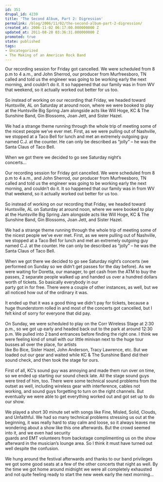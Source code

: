 ```yaml
---
id: 351
drupal_id: 4239
title: 'The Second Album, Part 2: Digression'
permalink: /blog/2006/11/02/the-second-album-part-2-digression/
created_at: 2006-11-02 06:17:00.000000000 Z
updated_at: 2011-08-20 03:36:31.000000000 Z
promoted: true
state: published
tags:
- Uncategorized
- The Making of an American Rock Band
---
```

Our recording session for Friday got cancelled. We were scheduled from 8 p.m to 4 a.m., and John Sherrod, our producer from Murfreesboro, TN called and told us the engineer was going to be working early the next morning, and couldn’t do it. It so happened that our family was in from WV that weekend, so it actually worked out better for us too.<br /><br />So instead of working on our recording that Friday, we headed toward Huntsville, AL on Saturday at around noon, where we were booked to play at the Huntsville Big Spring Jam alongside acts like Will Hoge, KC &amp; The Sunshine Band, Gin Blossoms, Joan Jett, and Sister Hazel.<br /><br />We had a strange theme running through the whole trip of meeting some of the nicest people we’ve ever met. First, as we were pulling out of Nashville, we stopped at a Taco Bell for lunch and met an extremely outgoing guy named C.J. at the counter. He can only be described as “jolly” – he was the Santa Claus of Taco Bell.<br /><br />When we got there we decided to go see Saturday night’s<br />concerts...<br /><br />Our recording session for Friday got cancelled. We were scheduled from 8 p.m to 4 a.m., and John Sherrod, our producer from Murfreesboro, TN called and told us the engineer was going to be working early the next morning, and couldn’t do it. It so happened that our family was in from WV that weekend, so it actually worked out better for us too.<br /><br />So instead of working on our recording that Friday, we headed toward Huntsville, AL on Saturday at around noon, where we were booked to play at the Huntsville Big Spring Jam alongside acts like Will Hoge, KC &amp; The Sunshine Band, Gin Blossoms, Joan Jett, and Sister Hazel.<br /><br />We had a strange theme running through the whole trip of meeting some of the nicest people we’ve ever met. First, as we were pulling out of Nashville, we stopped at a Taco Bell for lunch and met an extremely outgoing guy named C.J. at the counter. He can only be described as “jolly” – he was the Santa Claus of Taco Bell.<br /><br />When we got there we decided to go see Saturday night’s concerts (we performed on Sunday so we didn’t get passes for the day before). As we were waiting for Doretta, our manager, to get cash from the ATM to buy the passes, 2 separate people walked up and handed us over a hundred dollars worth of tickets. So basically everybody in our<br />party got in for free. There were a couple of other instances, as well, but we all noticed how out of the ordinary it was.<br /><br />It ended up that it was a good thing we didn’t pay for tickets, because a huge thunderstorm rolled in and most of the concerts got cancelled, but I felt kind of sorry for everyone that did pay.<br /><br />On Sunday, we were scheduled to play on the Corr Wireless Stage at 2:30 p.m., so we got up early and headed back out to the park at around 12:30 p.m. We pulled into 2 band entrances before finding the right one. I think we were feeling kind of small with our little minivan next to the huge tour busses all over the place, for artists<br />like Bo Bice, Sister Hazel, John Anderson, Tracy Lawrence, etc. But we loaded out our gear and waited while KC &amp; The Sunshine Band did their sound check, and then took the stage for ours.<br /><br />First of all, KC’s sound guy was annoying and made them run over on time, so we ended up starting our sound check late. All the stage sound guys were tired of him, too. There were some technical sound problems from the outset as well, including wireless gear with interference, cables not working, and sound guys forgetting to turn on the right channels. But eventually we were able to get everything worked out and got set up to do our show.<br /><br />We played a short 30 minute set with songs like Fine, Misled, Solid, Clouds, and Unfaithful. We had so many technical problems stressing us out at the beginning, it was really hard to stay calm and loose, so it always leaves me wondering about a show like this one afterwards. But the crowd seemed into it, and we even had security<br />guards and EMT volunteers from backstage complimenting us on the show afterward in the musician’s lounge area. So I think it must have turned out well despite the confusion.<br /><br />We hung around the festival afterwards and thanks to our band privileges we got some good seats at a few of the other concerts that night as well. By the time we got home around midnight we were all completely exhausted and not quite feeling ready to start the new week early the next morning…
